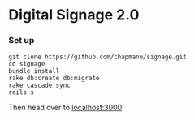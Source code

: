 # Digital Signage 2.0

### Set up
```
git clone https://github.com/chapmanu/signage.git
cd signage
bundle install
rake db:create db:migrate
rake cascade:sync
rails s
```

Then head over to [localhost:3000](http://localhost:3000)
